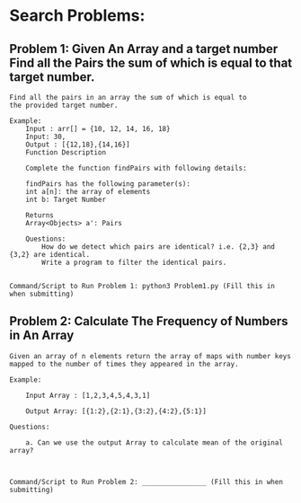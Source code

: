 # Search Problems:

## Problem 1: Given An Array and a target number Find all the Pairs the sum of which is equal to that target number.

    Find all the pairs in an array the sum of which is equal to
    the provided target number.

    Example:
        Input : arr[] = {10, 12, 14, 16, 18}
        Input: 30,
        Output : [{12,18},{14,16}]
        Function Description

        Complete the function findPairs with following details:

        findPairs has the following parameter(s):
        int a[n]: the array of elements
        int b: Target Number

        Returns
        Array<Objects> a': Pairs

        Questions:
            How do we detect which pairs are identical? i.e. {2,3} and {3,2} are identical.
            Write a program to filter the identical pairs.


    Command/Script to Run Problem 1: python3 Problem1.py (Fill this in when submitting)

## Problem 2: Calculate The Frequency of Numbers in An Array

    Given an array of n elements return the array of maps with number keys
    mapped to the number of times they appeared in the array.

    Example:

        Input Array : [1,2,3,4,5,4,3,1]

        Output Array: [{1:2},{2:1},{3:2},{4:2},{5:1}]

    Questions:

        a. Can we use the output Array to calculate mean of the original array?



    Command/Script to Run Problem 2: ________________ (Fill this in when submitting)
